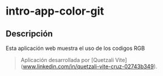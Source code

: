 # intro-app-color-git
## Descripción
Esta aplicación web muestra el uso de los codigos RGB
> Aplicación desarrollada por [Quetzali Vite] (www.linkedin.com/in/quetzali-vite-cruz-02743b349).
